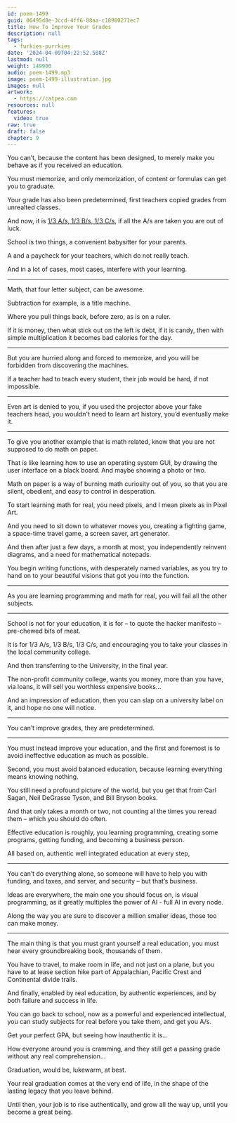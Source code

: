 ```yaml
---
id: poem-1499
guid: 06495d8e-3ccd-4ff6-88aa-c18980271ec7
title: How To Improve Your Grades
description: null
tags:
  - furkies-purrkies
date: '2024-04-09T04:22:52.588Z'
lastmod: null
weight: 149900
audio: poem-1499.mp3
image: poem-1499-illustration.jpg
images: null
artwork:
  - https://catpea.com
resources: null
features:
  video: true
raw: true
draft: false
chapter: 9
---
```


You can’t, because the content has been designed,
to merely make you behave as if you received an education.

You must memorize, and only memorization,
of content or formulas can get you to graduate.

Your grade has also been predetermined,
first teachers copied grades from unrealted classes.

And now, it is [1/3 A/s, 1/3 B/s, 1/3 C/s][1],
if all the A/s are taken you are out of luck.

School is two things,
a convenient babysitter for your parents.

A and a paycheck for your teachers,
which do not really teach.

And in a lot of cases, most cases,
interfere with your learning.

---

Math, that four letter subject,
can be awesome.

Subtraction for example,
is a title machine.

Where you pull things back,
before zero, as is on a ruler.

If it is money, then what stick out on the left is debt,
if it is candy, then with simple multiplication it becomes bad calories for the day.

---

But you are hurried along and forced to memorize,
and you will be forbidden from discovering the machines.

If a teacher had to teach every student,
their job would be hard, if not impossible.

---

Even art is denied to you, if you used the projector above your fake teachers head,
you wouldn't need to learn art history, you’d eventually make it.

---

To give you another example that is math related,
know that you are not supposed to do math on paper.

That is like learning how to use an operating system GUI,
by drawing the user interface on a black board. And maybe showing a photo or two.

Math on paper is a way of burning math curiosity out of you,
so that you are silent, obedient, and easy to control in desperation.

To start learning math for real,
you need pixels, and I mean pixels as in Pixel Art.

And you need to sit down to whatever moves you,
creating a fighting game, a space-time travel game, a screen saver, art generator.


And then after just a few days, a month at most,
you independently reinvent diagrams, and a need for mathematical notepads.

You begin writing functions, with desperately named variables,
as you try to hand on to your beautiful visions that got you into the function.

---

As you are learning programming and math for real,
you will fail all the other subjects.

---

School is not for your education,
it is for – to quote the hacker manifesto – pre-chewed bits of meat.

It is for 1/3 A/s, 1/3 B/s, 1/3 C/s,
and encouraging you to take your classes in the local community college.

And then transferring to the University,
in the final year.

The non-profit community college, wants you money,
more than you have, via loans, it will sell you worthless expensive books…

And an impression of education,
then you can slap on a university label on it, and hope no one will notice.

---

You can’t improve grades,
they are predetermined.

---

You must instead improve your education,
and the first and foremost is to avoid ineffective education as much as possible.

Second, you must avoid balanced education,
because learning everything means knowing nothing.

You still need a profound picture of the world,
but you get that from Carl Sagan, Neil DeGrasse Tyson, and Bill Bryson books.

And that only takes a month or two,
not counting al the times you reread them – which you should do often.

Effective education is roughly, you learning programming,
creating some programs, getting funding, and becoming a business person.

All based on,
authentic well integrated education at every step,

---

You can’t do everything alone, so someone will have to help you with funding,
and taxes, and server, and security – but that’s business.

Ideas are everywhere, the main one you should focus on,
is visual programming, as it greatly multiples the power of AI - full AI in every node.

Along the way you are sure to discover a million smaller ideas,
those too can make money.

---

The main thing is that you must grant yourself a real education,
you must hear every groundbreaking book, thousands of them.

You have to travel, to make room in life, and not just on a plane,
but you have to at lease section hike part of Appalachian, Pacific Crest and Continental divide trails.

And finally, enabled by real education, by authentic experiences,
and by both failure and success in life.

You can go back to school, now as a powerful and experienced intellectual,
you can study subjects for real before you take them, and get you A/s.

Get your perfect GPA,
but seeing how inauthentic it is…

How everyone around you is cramming,
and they still get a passing grade without any real comprehension…

Graduation, would be,
lukewarm, at best.

Your real graduation comes at the very end of life,
in the shape of the lasting legacy that you leave behind.

Until then, your job is to rise authentically,
and grow all the way up, until you become a great being.

[1]: https://www.youtube.com/watch?v=DzSnvxejenY&themeRefresh=1
